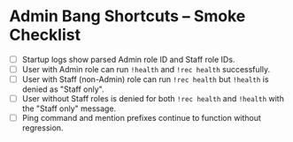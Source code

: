 # Admin Bang Shortcuts – Smoke Checklist

- [ ] Startup logs show parsed Admin role ID and Staff role IDs.
- [ ] User with Admin role can run `!health` and `!rec health` successfully.
- [ ] User with Staff (non-Admin) role can run `!rec health` but `!health` is denied as "Staff only".
- [ ] User without Staff roles is denied for both `!rec health` and `!health` with the "Staff only" message.
- [ ] Ping command and mention prefixes continue to function without regression.
